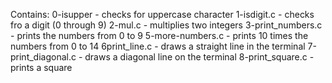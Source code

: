 Contains:
0-isupper - checks for uppercase character
1-isdigit.c - checks fro a digit (0 through 9)
2-mul.c - multiplies two integers
3-print_numbers.c - prints the numbers from 0 to 9
5-more-numbers.c - prints 10 times the numbers from 0 to 14
6print_line.c - draws a straight line in the terminal
7-print_diagonal.c - draws a diagonal line on the terminal
8-print_square.c - prints a square
